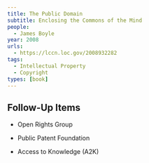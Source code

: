 ```yaml
---
title: The Public Domain
subtitle: Enclosing the Commons of the Mind
people:
  - James Boyle
year: 2008
urls:
  - https://lccn.loc.gov/2008932282
tags:
  - Intellectual Property
  - Copyright
types: [book]
---
```


## Follow-Up Items

- Open Rights Group

- Public Patent Foundation

- Access to Knowledge (A2K)
